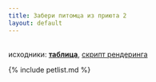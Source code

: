 ```yaml
---
title: Забери питомца из приюта 2
layout: default
---
```


<style>
a img.photo { border-color: transparent; border-width: 3px; border-style: solid; }
a:hover img.photo { border-color: #88CCCC; }
li.card { border-color: #f3f3f3; border-width: 1px; border-style: solid; background-color: #f9f9f9; border-radius: 0.9rem; padding: 10px; list-style: none; }
</style>

<br>исходники: 
<a href="{{ '/blob/master/_data/pets2.csv' | prepend: site.github.repository_url | relative_url }}"><b>таблица</b></a>, 
<a href="{{ '/blob/master/_includes/petlist.md' | prepend: site.github.repository_url | relative_url }}">скрипт рендеринга</a>

{% include petlist.md %}
